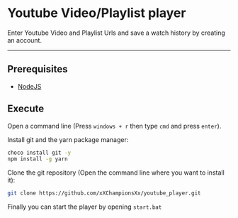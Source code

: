 # Youtube Video/Playlist player

Enter Youtube Video and Playlist Urls and save a watch history by creating an account.

***

## Prerequisites

*   [NodeJS](https://nodejs.org/en/download)

## Execute

Open a command line (Press `windows + r` then type `cmd` and press `enter`).

Install git and the yarn package manager:

```bash
choco install git -y
npm install -g yarn
```

Clone the git repository (Open the command line where you want to install it):

```bash
git clone https://github.com/xXChampionsXx/youtube_player.git
```

Finally you can start the player by opening `start.bat`
